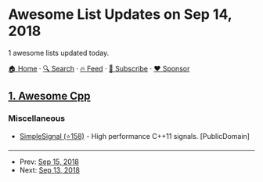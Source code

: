 # Awesome List Updates on Sep 14, 2018

1 awesome lists updated today.

[🏠 Home](/README.md) · [🔍 Search](https://www.trackawesomelist.com/search/) · [🔥 Feed](https://www.trackawesomelist.com/rss.xml) · [📮 Subscribe](https://trackawesomelist.us17.list-manage.com/subscribe?u=d2f0117aa829c83a63ec63c2f&id=36a103854c) · [❤️  Sponsor](https://github.com/sponsors/theowenyoung)



## [1. Awesome Cpp](/content/fffaraz/awesome-cpp/README.md)

### Miscellaneous

*   [SimpleSignal (⭐158)](https://github.com/larspensjo/SimpleSignal) - High performance C++11 signals. \[PublicDomain]

---

- Prev: [Sep 15, 2018](/content/2018/09/15/README.md)
- Next: [Sep 13, 2018](/content/2018/09/13/README.md)